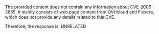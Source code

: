 The provided content does not contain any information about CVE-2006-3855. It mainly consists of web page content from OVHcloud and Flexera, which does not provide any details related to this CVE.

Therefore, the response is: UNRELATED